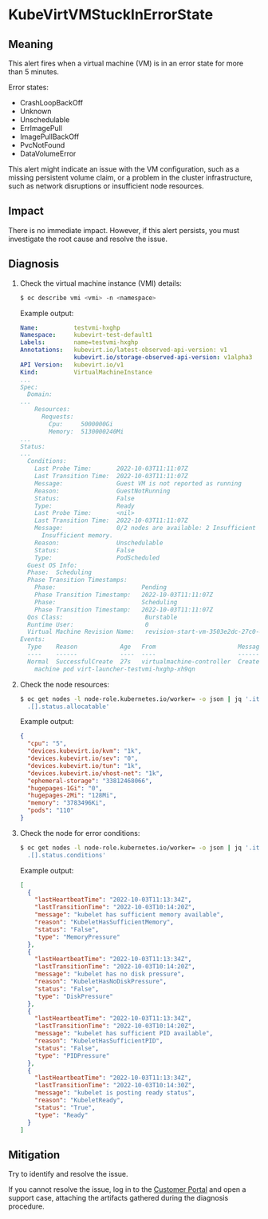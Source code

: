 # KubeVirtVMStuckInErrorState

## Meaning

This alert fires when a virtual machine (VM) is in an error state for more than
5 minutes.

Error states:

- CrashLoopBackOff
- Unknown
- Unschedulable
- ErrImagePull
- ImagePullBackOff
- PvcNotFound
- DataVolumeError

This alert might indicate an issue with the VM configuration, such as a missing
persistent volume claim, or a problem in the cluster infrastructure, such as
network disruptions or insufficient node resources.

## Impact

There is no immediate impact. However, if this alert persists, you must
investigate the root cause and resolve the issue.

## Diagnosis

1. Check the virtual machine instance (VMI) details:

   ```bash
   $ oc describe vmi <vmi> -n <namespace>
   ```

   Example output:

   ```yaml
   Name:          testvmi-hxghp
   Namespace:     kubevirt-test-default1
   Labels:        name=testvmi-hxghp
   Annotations:   kubevirt.io/latest-observed-api-version: v1
                  kubevirt.io/storage-observed-api-version: v1alpha3
   API Version:   kubevirt.io/v1
   Kind:          VirtualMachineInstance
   ...
   Spec:
     Domain:
   ...
       Resources:
         Requests:
           Cpu:     5000000Gi
           Memory:  5130000240Mi
   ...
   Status:
   ...
     Conditions:
       Last Probe Time:       2022-10-03T11:11:07Z
       Last Transition Time:  2022-10-03T11:11:07Z
       Message:               Guest VM is not reported as running
       Reason:                GuestNotRunning
       Status:                False
       Type:                  Ready
       Last Probe Time:       <nil>
       Last Transition Time:  2022-10-03T11:11:07Z
       Message:               0/2 nodes are available: 2 Insufficient cpu, 2
         Insufficient memory.
       Reason:                Unschedulable
       Status:                False
       Type:                  PodScheduled
     Guest OS Info:
     Phase:  Scheduling
     Phase Transition Timestamps:
       Phase:                        Pending
       Phase Transition Timestamp:   2022-10-03T11:11:07Z
       Phase:                        Scheduling
       Phase Transition Timestamp:   2022-10-03T11:11:07Z
     Qos Class:                       Burstable
     Runtime User:                    0
     Virtual Machine Revision Name:   revision-start-vm-3503e2dc-27c0-46ef-9167-7ae2e7d93e6e-1
   Events:
     Type    Reason            Age   From                       Message
     ----    ------            ----  ----                       -------
     Normal  SuccessfulCreate  27s   virtualmachine-controller  Created virtual
       machine pod virt-launcher-testvmi-hxghp-xh9qn
   ```

2. Check the node resources:

   ```bash
   $ oc get nodes -l node-role.kubernetes.io/worker= -o json | jq '.items | \
     .[].status.allocatable'
   ```

   Example output:

   ```json
   {
     "cpu": "5",
     "devices.kubevirt.io/kvm": "1k",
     "devices.kubevirt.io/sev": "0",
     "devices.kubevirt.io/tun": "1k",
     "devices.kubevirt.io/vhost-net": "1k",
     "ephemeral-storage": "33812468066",
     "hugepages-1Gi": "0",
     "hugepages-2Mi": "128Mi",
     "memory": "3783496Ki",
     "pods": "110"
   }
   ```

3. Check the node for error conditions:

   ```bash
   $ oc get nodes -l node-role.kubernetes.io/worker= -o json | jq '.items | \
     .[].status.conditions'
   ```

   Example output:

   ```json
   [
     {
       "lastHeartbeatTime": "2022-10-03T11:13:34Z",
       "lastTransitionTime": "2022-10-03T10:14:20Z",
       "message": "kubelet has sufficient memory available",
       "reason": "KubeletHasSufficientMemory",
       "status": "False",
       "type": "MemoryPressure"
     },
     {
       "lastHeartbeatTime": "2022-10-03T11:13:34Z",
       "lastTransitionTime": "2022-10-03T10:14:20Z",
       "message": "kubelet has no disk pressure",
       "reason": "KubeletHasNoDiskPressure",
       "status": "False",
       "type": "DiskPressure"
     },
     {
       "lastHeartbeatTime": "2022-10-03T11:13:34Z",
       "lastTransitionTime": "2022-10-03T10:14:20Z",
       "message": "kubelet has sufficient PID available",
       "reason": "KubeletHasSufficientPID",
       "status": "False",
       "type": "PIDPressure"
     },
     {
       "lastHeartbeatTime": "2022-10-03T11:13:34Z",
       "lastTransitionTime": "2022-10-03T10:14:30Z",
       "message": "kubelet is posting ready status",
       "reason": "KubeletReady",
       "status": "True",
       "type": "Ready"
     }
   ]
   ```

## Mitigation

Try to identify and resolve the issue.

If you cannot resolve the issue, log in to the
[Customer Portal](https://access.redhat.com) and open a support case,
attaching the artifacts gathered during the diagnosis procedure.
